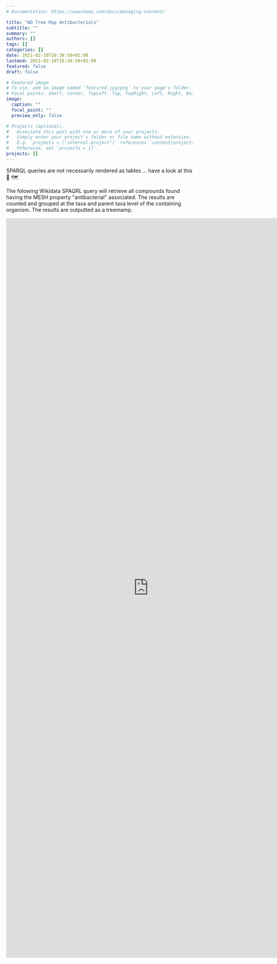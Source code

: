 ```yaml
---
# Documentation: https://wowchemy.com/docs/managing-content/

title: "WD Tree Map Antibacterials"
subtitle: ""
summary: ""
authors: []
tags: []
categories: []
date: 2021-02-16T16:38:58+01:00
lastmod: 2021-02-16T16:38:58+01:00
featured: false
draft: false

# Featured image
# To use, add an image named `featured.jpg/png` to your page's folder.
# Focal points: Smart, Center, TopLeft, Top, TopRight, Left, Right, BottomLeft, Bottom, BottomRight.
image:
  caption: ""
  focal_point: ""
  preview_only: false

# Projects (optional).
#   Associate this post with one or more of your projects.
#   Simply enter your project's folder or file name without extension.
#   E.g. `projects = ["internal-project"]` references `content/project/deep-learning/index.md`.
#   Otherwise, set `projects = []`.
projects: []
---
```



SPARQL queries are not necessarily rendered as tables ... have a look at this 🌳 🗺️ 

<!--more-->

The folowing Wikidata SPAQRL query will retrieve all compounds found having the MESH property "antibacterial" associated. The results are counted and grouped at the taxa and parent taxa level of the containing organism. The results are outputted as a treemamp.



<iframe style="width: 80vw; height: 50vh; border: none;" src="https://query.wikidata.org/embed.html#%23defaultView%3ATreeMap%0ASELECT%20DISTINCT%20%3Fparent_taxon%20%3Fparent_taxon_name%20%3Ftaxon%20%3Ftaxon_name%20%20(COUNT(%3Fcompound)%20AS%20%3Fcount)%20WHERE%20%7B%0A%20%20%3Fcompound%20wdt%3AP2868%20%3Fmesh.%0A%20%20%3Fmesh%20wdt%3AP486%20%22D000900%22.%0A%20%20%3Fcompound%20wdt%3AP235%20%3Finchikey.%0A%20%20%7B%0A%20%20%20%20%3Fcompound%20p%3AP703%20%3Fstatement.%0A%20%20%20%20%3Fstatement%20ps%3AP703%20%3Ftaxon.%0A%20%20%20%20%3Ftaxon%20wdt%3AP171%20%3Fparent_taxon.%0A%20%20%20%20OPTIONAL%20%7B%20%3Ftaxon%20wdt%3AP171%20%3Fparent_taxon.%20%7D%0A%20%20%20%20OPTIONAL%20%7B%20%3Fparent_taxon%20wdt%3AP225%20%3Fparent_taxon_name.%20%7D%0A%20%20%20%20OPTIONAL%20%7B%20%3Ftaxon%20wdt%3AP225%20%3Ftaxon_name.%20%7D%0A%20%20%20%20%7B%0A%20%20%20%20%20%20%3Fstatement%20prov%3AwasDerivedFrom%20%3Fref.%0A%20%20%20%20%20%20%3Fref%20pr%3AP248%20%3Freference.%0A%20%20%20%20%20%20%3Freference%20wdt%3AP356%20%3Freference_doi%3B%0A%20%20%20%20%20%20%20%20wdt%3AP1476%20%3Freference_title.%0A%20%20%20%20%7D%0A%20%20%7D%0A%20%20SERVICE%20wikibase%3Alabel%20%7B%20bd%3AserviceParam%20wikibase%3Alanguage%20%22%5BAUTO_LANGUAGE%5D%2Cen%22.%20%7D%0A%7D%0AGROUP%20BY%20%20%3Fparent_taxon%20%3Fparent_taxon_name%20%3Ftaxon%20%3Ftaxon_name%0AORDER%20BY%20DESC%20(%3Fcount)%0ALIMIT%2070" referrerpolicy="origin" sandbox="allow-scripts allow-same-origin allow-popups"></iframe>
